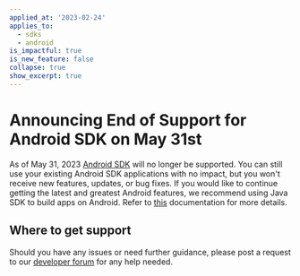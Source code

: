 ```yaml
---
applied_at: '2023-02-24'
applies_to:
  - sdks
  - android
is_impactful: true
is_new_feature: false
collapse: true
show_excerpt: true
---
```


# Announcing End of Support for Android SDK on May 31st

As of May 31, 2023 [Android SDK][1] will no longer be supported. You can still use your existing Android SDK applications with no impact, but you won't receive new features, updates, or bug fixes.
If you would like to continue getting the latest and greatest Android features, we recommend using Java SDK to build apps on Android. Refer to [this][2] documentation for more details.

<!-- more -->

## Where to get support

Should you have any issues or need further guidance, please post a request to
our [developer forum][3] for any help needed.

[1]: https://github.com/box/box-android-sdk
[2]: https://github.com/box/box-java-sdk/blob/main/doc/android.md
[3]: https://support.box.com/hc/en-us/community/topics/360001932973-Platform-and-Developer-Forum
